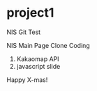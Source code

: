 # project1
NIS Git Test

NIS Main Page Clone Coding

1. Kakaomap API
2. javascript slide

Happy X-mas!
